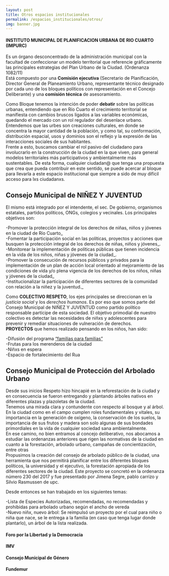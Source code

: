 ```yaml
---
layout: post
title: Otros espacios institucionales
permalink: /espacios_institucionales/otros/
img: banner.jpg
---
```


#### INSTITUTO MUNICIPAL DE PLANIFICACION URBANA DE RIO CUARTO (IMPURC)

Es un órgano desconcentrado de la administración municipal con la facultad de confeccionar un modelo territorial que referencie gráficamente las principales estrategias del Plan Urbano de la Ciudad. (Ordenanza 1082/11)  
Está compuesto por una __Comisión ejecutiva__ (Secretario de Planificación, Director General de Planeamiento Urbano, representante técnico designado por cada uno de los bloques políticos con representación en el Concejo Deliberante) y una __comisión técnica__ de asesoramiento.

Como Bloque tenemos la intención de poder __debatir__ sobre las políticas urbanas, entendiendo que en Río Cuarto el crecimiento territorial se manifiesta con cambios bruscos ligados a las variables económicas, quedando el mercado con un rol regulador del desenlace urbano.  
Entendemos que las urbes son creaciones culturales, en donde se concentra la mayor cantidad de la población, y como tal, su conformación, distribución espacial, usos y dominios son el reflejo y la expresión de las interacciones sociales de sus habitantes.    
Frente a esto, buscamos cambiar el rol pasivo del ciudadano para involucrarlo en la construcción de la ciudad en la que viven, para general modelos territoriales más participativos y ambientalmente más sustentables. De esta forma, cualquier ciudadan@ que tenga una propuesta que crea que pueda contribuir en este sentido, se puede acercar al bloque para llevarla a este espacio institucional que siempre a sido de muy difícil acceso para lxs ciudadanxs.



## Consejo Municipal de  NIÑEZ Y JUVENTUD

El mismo está integrado   por  el intendente, el sec. De gobierno, organismos estatales, partidos políticos, ONGs, colegios y vecinales.
Los principales objetivos son:

-Promover la protección integral de los derechos de niñas, niños y jóvenes en la ciudad de Río Cuarto_  
-Fomentar la participación social en las políticas, proyectos y acciones que busquen la protección integral de los derechos de niñas, niños y jóvenes_.  
-Monitorear la implementación de políticas públicas que tienen incidencia en la vida de los niños, niñas y jóvenes de la ciudad_.  
-Promover la consecución de recursos públicos y privados para la implementación de un plan de acción local orientado al mejoramiento de las condiciones de vida y/o plena vigencia de los derechos de los niños, niñas y jóvenes de la ciudad_  
-Institucionalizar la participación de diferentes sectores de la comunidad con relación a la niñez y la juventud._  

Como __COLECTIVO RESPETO__, los ejes principales se direccionan en la _justicia social_ y los _derechos humanos_. Es por eso que somos parte del Consejo Municipal de  NIÑEZ Y JUVENTUD  como partido político responsable partícipe de esta sociedad. El objetivo primodial de nuestro colectivo es detectar las necesidades de niñxs y adolescentes para prevenir y remediar situaciones de vulneración de derechos.  
__PROYECTOS__ que hemos realizado pensando en los niños, han sido:

-Difusión del programa [“familias para familias”]({{site.baseurl}}/2_familias_para_familias.pdf)  
-Frutas para los merenderos de la ciudad  
-Niñxs en espera  
-Espacio de fortalecimiento del Rua  

## Consejo Municipal de Protección del Arbolado Urbano

Desde sus inicios  Respeto hizo hincapié en la reforestación de la ciudad y en consecuencia se fueron entregando y plantando árboles nativos en diferentes plazas y plazoletas de la ciudad.  
Tenemos una mirada clara y contundente con respecto al bosque y al árbol. En la ciudad como en el campo cumplen roles fundamentales y vitales,  su importancia en la generación de oxígeno, la conservación de los suelos, la importancia de sus frutos y madera son solo algunas de sus bondades primordiales en la vida de cualquier sociedad sana ambientalmente.  
En ese camino, no bien entramos al concejo deliberativo, nos abocamos a estudiar las ordenanzas anteriores que rigen las normativas de la ciudad en cuanto a la forestación, arbolado urbano, campañas de concientización, entre otras  
Propusimos la creación del consejo de arbolado público de la ciudad, una herramienta que nos permitirá planificar entre los diferentes bloques políticos, la universidad y el ejecutivo, la forestación apropiada de los diferentes sectores de la ciudad. Este proyecto se concretó en la ordenanza número 230 del 2017  y fue presentado por Jimena Segre, pablo carrizo y Silvio Rasmussen de upc.

Desde entonces se han trabajado en los siguientes temas:

-Lista de Especies Autorizadas, recomendadas, no recomendadas y prohibidas para arbolado urbano según el ancho de vereda  
-Nuevo niñx, nuevo árbol: Se reimpulsó un proyecto por el cual para niño o niña que nace, se le entrega a la familia (en caso que tenga lugar donde plantarlo), un árbol de la lista realizada.


#### Foro por la Libertad y la Democracia
#### IMV
#### Consejo Municipal de Género
#### Fundemur

